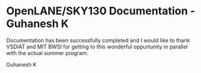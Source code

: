 # OpenLANE/SKY130 Documentation - Guhanesh K


Documentation has been successfully completed and I would like to thank VSDIAT and MIT BWSI for getting to this wonderful oppurtunity in parallel with the actual summer program.


Guhanesh K 
